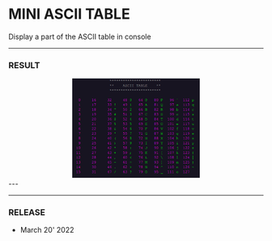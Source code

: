 # MINI ASCII TABLE
Display a part of the ASCII table in console

---
### **RESULT**

<div align="center">
    <img
        src="https://github.com/Ayckinn/CPP/blob/main/DIVERS/MINI_ASCII_TABLE/screenshot.png"
        alt="DEMO"
        style="width:50%">
</div>
---

---
### **RELEASE**

- March 20' 2022